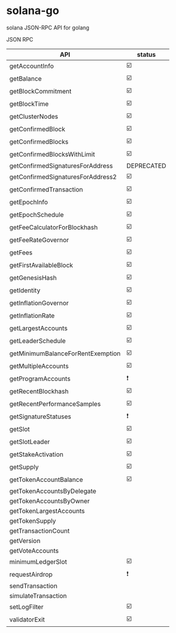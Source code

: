 # solana-go
solana JSON-RPC API for golang

JSON RPC 

| API | status |
| --- | --- |
|getAccountInfo|:ballot_box_with_check:|
|getBalance|:ballot_box_with_check:|
|getBlockCommitment|:ballot_box_with_check:|
|getBlockTime|:ballot_box_with_check:|
|getClusterNodes|:ballot_box_with_check:|
|getConfirmedBlock|:ballot_box_with_check:|
|getConfirmedBlocks|:ballot_box_with_check:|
|getConfirmedBlocksWithLimit|:ballot_box_with_check:|
|getConfirmedSignaturesForAddress|DEPRECATED|
|getConfirmedSignaturesForAddress2|:ballot_box_with_check:|
|getConfirmedTransaction|:ballot_box_with_check:|
|getEpochInfo|:ballot_box_with_check:|
|getEpochSchedule|:ballot_box_with_check:|
|getFeeCalculatorForBlockhash|:ballot_box_with_check:|
|getFeeRateGovernor|:ballot_box_with_check:|
|getFees|:ballot_box_with_check:|
|getFirstAvailableBlock|:ballot_box_with_check:|
|getGenesisHash|:ballot_box_with_check:|
|getIdentity|:ballot_box_with_check:|
|getInflationGovernor|:ballot_box_with_check:|
|getInflationRate|:ballot_box_with_check:|
|getLargestAccounts|:ballot_box_with_check:|
|getLeaderSchedule|:ballot_box_with_check:|
|getMinimumBalanceForRentExemption|:ballot_box_with_check:|
|getMultipleAccounts|:ballot_box_with_check:|
|getProgramAccounts|:heavy_exclamation_mark:|
|getRecentBlockhash|:ballot_box_with_check:|
|getRecentPerformanceSamples|:ballot_box_with_check:|
|getSignatureStatuses|:heavy_exclamation_mark:|
|getSlot|:ballot_box_with_check:|
|getSlotLeader|:ballot_box_with_check:|
|getStakeActivation|:ballot_box_with_check:|
|getSupply|:ballot_box_with_check:|
|getTokenAccountBalance|:ballot_box_with_check:|
|getTokenAccountsByDelegate||
|getTokenAccountsByOwner||
|getTokenLargestAccounts||
|getTokenSupply||
|getTransactionCount||
|getVersion||
|getVoteAccounts||
|minimumLedgerSlot|:ballot_box_with_check:|
|requestAirdrop|:heavy_exclamation_mark:|
|sendTransaction||
|simulateTransaction||
|setLogFilter|:ballot_box_with_check:|
|validatorExit|:ballot_box_with_check:|
